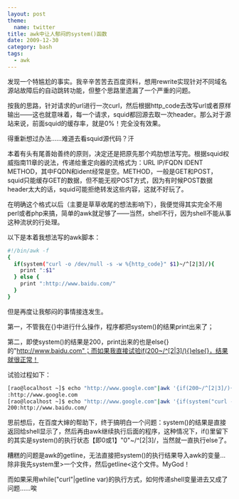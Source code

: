 ```yaml
---
layout: post
theme:
  name: twitter
title: awk中让人郁闷的system()函数
date: 2009-12-30
category: bash
tags:
  - awk
---
```


发现一个特尴尬的事实。我辛辛苦苦去百度资料，想用rewrite实现针对不同域名源站故障后的自动跳转功能，但整个思路里遗漏了一个严重的问题。

按我的思路，针对请求的url进行一次curl，然后根据http_code去改写url或者原样输出——这也就意味着，每一个请求，squid都回源去取一次header。那么对于源站来说，前面squid的缓存率，就是0%！完全没有效果。

得重新想过办法……难道去看squid源代码？汗

本着有头有尾善始善终的原则，决定还是把原先那个鸡肋想法写完。根据squid权威指南11章的说法，传递给重定向器的流格式为：URL IP/FQDN IDENT METHOD，其中FQDN和ident经常是空。METHOD，一般是GET和POST，squid只能缓存GET的数据，但不能无视POST方式，因为有时候POST数据header太大的话，squid可能拒绝转发这些内容，这就不好玩了。

在明确这个格式以后（主要是草草收尾的想法影响下），我便觉得其实完全不用perl或者php来搞，简单的awk就足够了——当然，shell不行，因为shell不能从事这种流状的行处理。

以下是本着我想法写的awk脚本：
```bash
#!/bin/awk -f
{
  if(system("curl -o /dev/null -s -w %{http_code}" $1)~/^[2|3]/){
    print ":$1"
  } else {
    print ":http://www.baidu.com/"
  }
}
```

但是再度让我郁闷的事情接连发生。

第一，不管我在{}中进行什么操作，程序都把system()的结果print出来了；

第二，即使system()的结果是200，print出来的也是else{}的"http://www.baidu.com"；而如果我直接试验if(200~/^[2|3]/){}else{}，结果就很正常！

试验过程如下：

```bash
[rao@localhost ~]$ echo "http://www.google.com"|awk '{if(200~/^[2|3]/){ print ":"$1 } else{ print ":http://www.baidu.com/"}}'
:http://www.google.com
[rao@localhost ~]$ echo "http://www.google.com"|awk '{if(system("curl -o /dev/null -s -w %{http_code} "$1)~/^[2|3]/){print ":"$1 } else{ print ":http://www.baidu.com/"}}'
200:http://www.baidu.com/
```

思前想后，在百度大婶的帮助下，终于搞明白一个问题：system()的结果是直接返回给shell显示了，然后再由awk继续执行后面的程序，这种情况下，if()里留下的其实是system()的执行状态【即0或1】"0"~/^[2|3]/，当然就一直执行else了。

糟糕的问题是awk的getline，无法直接把system()的执行结果导入awk的变量…除非我先system里>一个文件，然后getline<这个文件。MyGod！

而如果采用while("curl"|getline var)的执行方式，如何传递shell变量进去又成了问题……唉

